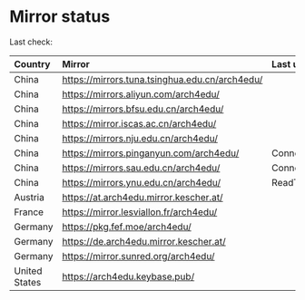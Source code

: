 <script src="./time.js"></script>
# Mirror status
Last check: <script type="text/javascript">localize(1674232061.4802785);</script>

|Country|Mirror|Last update|
|:------|:-----|:----------|
|China|https://mirrors.tuna.tsinghua.edu.cn/arch4edu/|<script type="text/javascript">localize(1674196738);</script>|
|China|https://mirrors.aliyun.com/arch4edu/|<script type="text/javascript">localize(1674066973);</script>|
|China|https://mirrors.bfsu.edu.cn/arch4edu/|<script type="text/javascript">localize(1674196738);</script>|
|China|https://mirror.iscas.ac.cn/arch4edu/|<script type="text/javascript">localize(1674196738);</script>|
|China|https://mirrors.nju.edu.cn/arch4edu/|<script type="text/javascript">localize(1674196738);</script>|
|China|https://mirrors.pinganyun.com/arch4edu/|ConnectionError|
|China|https://mirrors.sau.edu.cn/arch4edu/|ConnectionError|
|China|https://mirrors.ynu.edu.cn/arch4edu/|ReadTimeout|
|Austria|https://at.arch4edu.mirror.kescher.at/|<script type="text/javascript">localize(1674196738);</script>|
|France|https://mirror.lesviallon.fr/arch4edu/|<script type="text/javascript">localize(1674153500);</script>|
|Germany|https://pkg.fef.moe/arch4edu/|<script type="text/javascript">localize(1674196738);</script>|
|Germany|https://de.arch4edu.mirror.kescher.at/|<script type="text/javascript">localize(1674196738);</script>|
|Germany|https://mirror.sunred.org/arch4edu/|<script type="text/javascript">localize(1674196738);</script>|
|United States|https://arch4edu.keybase.pub/|<script type="text/javascript">localize(1674196738);</script>|

<script src="./tablefilter/tablefilter.js"></script>
<script src="./table.js"></script>